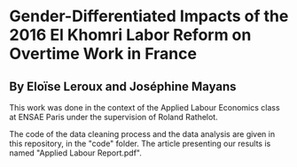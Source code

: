 # Gender-Differentiated Impacts of the 2016 El Khomri Labor Reform on Overtime Work in France
## By Eloïse Leroux and Joséphine Mayans

This work was done in the context of the Applied Labour Economics class at ENSAE Paris under the supervision of Roland Rathelot.

The code of the data cleaning process and the data analysis are given in this repository, in the "code" folder.
The article presenting our results is named "Applied Labour Report.pdf".

